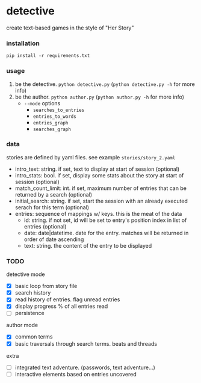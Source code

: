 # detective

create text-based games in the style of "Her Story"

### installation
`pip install -r requirements.txt`

### usage
1. be the detective. `python detective.py` (`python detective.py -h` for more info)
2. be the author. `python author.py` (`python author.py -h` for more info)
    * `--mode` options
        * `searches_to_entries`
        * `entries_to_words`
        * `entries_graph`
        * `searches_graph`

### data
stories are defined by yaml files. see example `stories/story_2.yaml`

* intro_text: string. if set, text to display at start of session (optional)
* intro_stats: bool. if set, display some stats about the story at start of session (optional)
* match_count_limit: int. if set, maximum number of entries that can be returned by a search (optional)
* initial_search: string. if set, start the session with an already executed serach for this term (optional)
* entries: sequence of mappings w/ keys. this is the meat of the data
    * id: string. if not set, id will be set to entry's position index in list of entries (optional)
    * date: date|datetime. date for the entry. matches will be returned in order of date ascending
    * text: string. the content of the entry to be displayed

### TODO
detective mode
- [x] basic loop from story file
- [x] search history
- [x] read history of entries. flag unread entries
- [x] display progress % of all entries read
- [ ] persistence

author mode
- [x] common terms
- [x] basic traversals through search terms. beats and threads

extra
- [ ] integrated text adventure. (passwords, text adventure...)
- [ ] interactive elements based on entries uncovered
